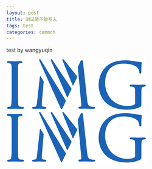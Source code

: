 ```yaml
---
layout: post
title: 测试能不能写入
tags: test
categories: common
---
```


test by wangyuqin

![avatar](../img/download.png)
![iamg](https://github.com/yukia-yuqin/blog/blob/master/img/download.png)
